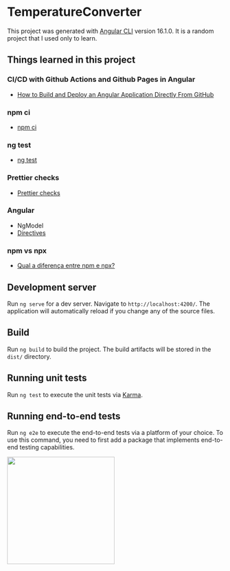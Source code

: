 # TemperatureConverter

This project was generated with [Angular CLI](https://github.com/angular/angular-cli) version 16.1.0. It is a random project that I used only to learn.

## Things learned in this project

### CI/CD with Github Actions and Github Pages in Angular

- [How to Build and Deploy an Angular Application Directly From GitHub](https://betterprogramming.pub/how-to-build-and-deploy-an-angular-application-directly-from-github-a0aa5f28e6aa)

### npm ci

- [npm ci](https://docs.npmjs.com/cli/v9/commands/npm-ci)

### ng test

- [ng test](https://angular.io/cli/test)

### Prettier checks

- [Prettier checks](https://prettier.io/docs/en/install.html)

### Angular

- NgModel
- [Directives](https://angular.io/guide/attribute-directives)

### npm vs npx

- [Qual a diferença entre npm e npx?](https://pt.stackoverflow.com/questions/433378/qual-a-diferen%C3%A7a-entre-npm-e-npx)

## Development server

Run `ng serve` for a dev server. Navigate to `http://localhost:4200/`. The application will automatically reload if you change any of the source files.

## Build

Run `ng build` to build the project. The build artifacts will be stored in the `dist/` directory.

## Running unit tests

Run `ng test` to execute the unit tests via [Karma](https://karma-runner.github.io).

## Running end-to-end tests

Run `ng e2e` to execute the end-to-end tests via a platform of your choice. To use this command, you need to first add a package that implements end-to-end testing capabilities.

<img src="https://cdn.donmai.us/original/ab/7d/__koakuma_touhou_drawn_by_necro_nekurodayo__ab7dd2b59f440f8d47b18732e68ce2cc.jpg" width="250px">
